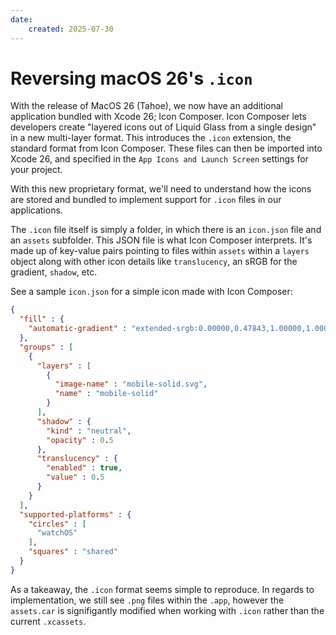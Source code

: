 ```yaml
---
date:
    created: 2025-07-30
---
```


# Reversing macOS 26's `.icon`

<!-- more -->

With the release of MacOS 26 (Tahoe), we now have an additional application bundled with Xcode 26; Icon Composer. Icon Composer lets developers create "layered icons out of Liquid Glass from a single design" in
a new multi-layer format. This introduces the `.icon` extension, the standard format from Icon Composer. These files can then be imported into Xcode 26, and specified in the `App Icons and Launch Screen` settings for your project.

With this new proprietary format, we'll need to understand how the icons are stored and bundled to implement support for `.icon` files in our applications.

The `.icon` file itself is simply a folder, in which there is an `icon.json` file and an `assets` subfolder. This JSON file is what Icon Composer interprets. It's made up of key-value pairs pointing to files within `assets` within a `layers` object along with other icon details like `translucency`, an sRGB for the gradient, `shadow`, etc.

See a sample `icon.json` for a simple icon made with Icon Composer:
``` json title="icon.json"
{
  "fill" : {
    "automatic-gradient" : "extended-srgb:0.00000,0.47843,1.00000,1.00000"
  },
  "groups" : [
    {
      "layers" : [
        {
          "image-name" : "mobile-solid.svg",
          "name" : "mobile-solid"
        }
      ],
      "shadow" : {
        "kind" : "neutral",
        "opacity" : 0.5
      },
      "translucency" : {
        "enabled" : true,
        "value" : 0.5
      }
    }
  ],
  "supported-platforms" : {
    "circles" : [
      "watchOS"
    ],
    "squares" : "shared"
  }
}
```

As a takeaway, the `.icon` format seems simple to reproduce. In regards to implementation, we still see `.png` files within the `.app`, however the `assets.car` is signifigantly modified when working with `.icon` rather than the current `.xcassets`.
